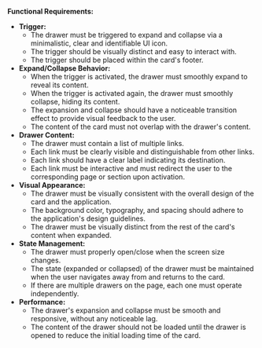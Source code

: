 **Functional Requirements:**

*   **Trigger:**
    *   The drawer must be triggered to expand and collapse via a minimalistic, clear and identifiable UI icon.
    *   The trigger should be visually distinct and easy to interact with.
    *   The trigger should be placed within the card's footer.
*   **Expand/Collapse Behavior:**
    *   When the trigger is activated, the drawer must smoothly expand to reveal its content.
    *   When the trigger is activated again, the drawer must smoothly collapse, hiding its content.
    *   The expansion and collapse should have a noticeable transition effect to provide visual feedback to the user.
    *   The content of the card must not overlap with the drawer's content.
*   **Drawer Content:**
    *   The drawer must contain a list of multiple links.
    *   Each link must be clearly visible and distinguishable from other links.
    *   Each link should have a clear label indicating its destination.
    *   Each link must be interactive and must redirect the user to the corresponding page or section upon activation.
*   **Visual Appearance:**
    *   The drawer must be visually consistent with the overall design of the card and the application.
    *   The background color, typography, and spacing should adhere to the application's design guidelines.
    *   The drawer must be visually distinct from the rest of the card's content when expanded.
*   **State Management:**
    *   The drawer must properly open/close when the screen size changes.
    *   The state (expanded or collapsed) of the drawer must be maintained when the user navigates away from and returns to the card.
    *   If there are multiple drawers on the page, each one must operate independently.
*   **Performance:**
    *   The drawer's expansion and collapse must be smooth and responsive, without any noticeable lag.
    *   The content of the drawer should not be loaded until the drawer is opened to reduce the initial loading time of the card.